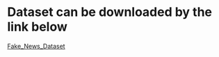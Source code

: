 <h1>Dataset can be downloaded by the link below</h1>
<a href="https://www.kaggle.com/datasets/saurabhshahane/fake-news-classification">Fake_News_Dataset</a>
